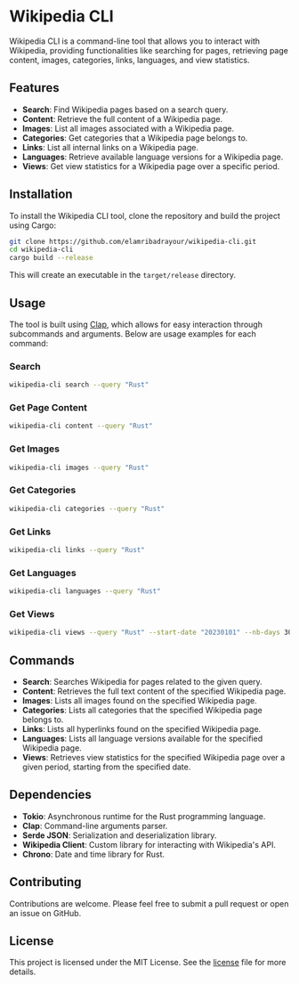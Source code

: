 # Wikipedia CLI

Wikipedia CLI is a command-line tool that allows you to interact with Wikipedia, providing functionalities like searching for pages, retrieving page content, images, categories, links, languages, and view statistics.

## Features

- **Search**: Find Wikipedia pages based on a search query.
- **Content**: Retrieve the full content of a Wikipedia page.
- **Images**: List all images associated with a Wikipedia page.
- **Categories**: Get categories that a Wikipedia page belongs to.
- **Links**: List all internal links on a Wikipedia page.
- **Languages**: Retrieve available language versions for a Wikipedia page.
- **Views**: Get view statistics for a Wikipedia page over a specific period.

## Installation

To install the Wikipedia CLI tool, clone the repository and build the project using Cargo:

```bash
git clone https://github.com/elamribadrayour/wikipedia-cli.git
cd wikipedia-cli
cargo build --release
```

This will create an executable in the `target/release` directory.

## Usage

The tool is built using [Clap](https://docs.rs/clap), which allows for easy interaction through subcommands and arguments. Below are usage examples for each command:

### Search

```bash
wikipedia-cli search --query "Rust"
```

### Get Page Content

```bash
wikipedia-cli content --query "Rust"
```

### Get Images

```bash
wikipedia-cli images --query "Rust"
```

### Get Categories

```bash
wikipedia-cli categories --query "Rust"
```

### Get Links

```bash
wikipedia-cli links --query "Rust"
```

### Get Languages

```bash
wikipedia-cli languages --query "Rust"
```

### Get Views

```bash
wikipedia-cli views --query "Rust" --start-date "20230101" --nb-days 30
```

## Commands

- **Search**: Searches Wikipedia for pages related to the given query.
- **Content**: Retrieves the full text content of the specified Wikipedia page.
- **Images**: Lists all images found on the specified Wikipedia page.
- **Categories**: Lists all categories that the specified Wikipedia page belongs to.
- **Links**: Lists all hyperlinks found on the specified Wikipedia page.
- **Languages**: Lists all language versions available for the specified Wikipedia page.
- **Views**: Retrieves view statistics for the specified Wikipedia page over a given period, starting from the specified date.

## Dependencies

- **Tokio**: Asynchronous runtime for the Rust programming language.
- **Clap**: Command-line arguments parser.
- **Serde JSON**: Serialization and deserialization library.
- **Wikipedia Client**: Custom library for interacting with Wikipedia's API.
- **Chrono**: Date and time library for Rust.

## Contributing

Contributions are welcome. Please feel free to submit a pull request or open an issue on GitHub.

## License

This project is licensed under the MIT License. See the [license](license) file for more details.
